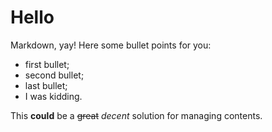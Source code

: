 # Hello

Markdown, yay!
Here some bullet points for you:

 - first bullet;
 - second bullet;
 - last bullet;
 - I was kidding.

This **could** be a ~~great~~ _decent_ solution for managing contents.
